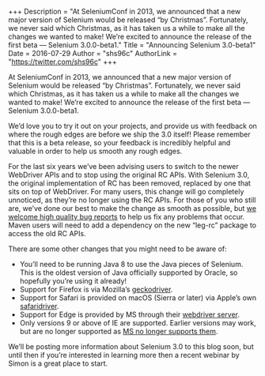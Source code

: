 +++
Description = "At SeleniumConf in 2013, we announced that a new major version of Selenium would be released “by Christmas”. Fortunately, we never said which Christmas, as it has taken us a while to make all the changes we wanted to make! We’re excited to announce the release of the first beta — Selenium 3.0.0-beta1."
Title = "Announcing Selenium 3.0-beta1"
Date = 2016-07-29
Author = "shs96c"
AuthorLink = "https://twitter.com/shs96c"
+++

At SeleniumConf in 2013, we announced that a new major version of Selenium would be released “by Christmas”.
Fortunately, we never said which Christmas, as it has taken us a while to make all the changes we wanted to make! We’re
excited to announce the release of the first beta — Selenium 3.0.0-beta1.

We’d love you to try it out on your projects, and provide us with feedback on where the rough edges are before we ship
the 3.0 itself! Please remember that this is a beta release, so your feedback is incredibly helpful and valuable in
order to help us smooth any rough edges.

For the last six years we’ve been advising users to switch to the newer WebDriver APIs and to stop using the original
RC APIs. With Selenium 3.0, the original implementation of RC has been removed, replaced by one that sits on top of
WebDriver. For many users, this change will go completely unnoticed, as they’re no longer using the RC APIs. For those
of you who still are, we’ve done our best to make the change as smooth as possible, but [we welcome high quality bug
reports](https://github.com/seleniumhq/selenium/issues) to help us fix any problems that occur. Maven users will need
to add a dependency on the new “leg-rc” package to access the old RC APIs.

There are some other changes that you might need to be aware of:

- You’ll need to be running Java 8 to use the Java pieces of Selenium. This is the oldest version of Java officially supported by Oracle, so hopefully you’re using it already!
- Support for Firefox is via Mozilla’s [geckodriver](https://github.com/mozilla/geckodriver/releases).
- Support for Safari is provided on macOS (Sierra or later) via Apple’s own [safaridriver](https://developer.apple.com/library/prerelease/content/releasenotes/General/WhatsNewInSafari/Articles/Safari_10_0.html).
- Support for Edge is provided by MS through their [webdriver server](https://developer.microsoft.com/en-us/microsoft-edge/tools/webdriver/).
- Only versions 9 or above of IE are supported. Earlier versions may work, but are no longer supported as [MS no longer supports them](https://www.microsoft.com/en-gb/WindowsForBusiness/End-of-IE-support).

We’ll be posting more information about Selenium 3.0 to this blog soon, but until then if you’re interested in 
learning more then a recent webinar by Simon is a great place to start.
